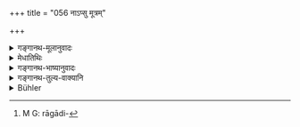 +++
title = "056 नाऽप्सु मूत्रम्"

+++

<details><summary>गङ्गानथ-मूलानुवादः</summary>

He shall not throw into water urine, or faeces, or spittings, or anything else contaminated by unclean things, or blood or poisons.—(56).
</details>

<details><summary>मेधातिथिः</summary>

**लोहितं** रुधिरम् । **विषाणीति** बहुवचनं कृत्रिमाकृत्रिमभेदेन स्थावरजङ्गमभेदेन गरादिप्रकारभेदेन[^१२९] वा ॥ ४.५६ ॥


[^१२९]:
     M G: rāgādi-
</details>

<details><summary>गङ्गानथ-भाष्यानुवादः</summary>

‘*Lohita*’—Blood.

‘*Poisons*.’—The plural number is used, in view of there being several kinds of poison, which are divided into ‘natural’ and ‘artificial,’ or into ‘moveable’ and ‘immoveable,’ or into the various varieties of ‘*gara*’ and the rest.—(56).
</details>

<details><summary>गङ्गानथ-तुल्य-वाक्यानि</summary>

*Āpastamba Dharmasūtra* (1.30.18).—‘He shall not urinate or stool with
shoes on; nor in a ploughed field, nor on the path, nor in water; such acts also he shall avoid as spitting in water.’

*Viṣṇu* (71.32.35).—‘He shall not throw any unclean thing into the fire,
nor blood, nor poison;—not also in water.’

*Yājñavalkya* (1.137).—‘He shall not throw into water spittings, or
blood, or faeces, or urine, or semen.’
</details>

<details><summary>Bühler</summary>

056	Let him not throw urine or faeces into the water, nor saliva, nor (clothes) defiled by impure substances, nor any other (impurity), nor blood, nor poisonous things.
</details>
